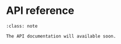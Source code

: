 # API reference

```{admonition} Please Note
:class: note

The API documentation will available soon.
```